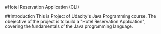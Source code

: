 #Hotel Reservation Application (CLI)

##Introduction
This is Project  of Udacity's Java Programming course. The obejective of the project is to build a "Hotel Reservation Application", covering the fundamentals of the Java programming language.
